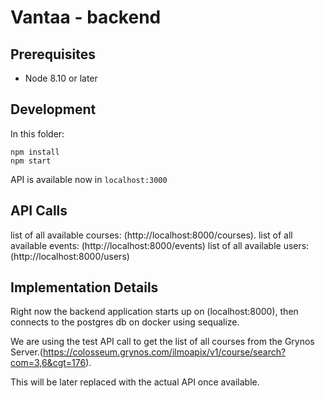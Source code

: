 # Vantaa - backend

## Prerequisites
- Node 8.10 or later

## Development
In this folder:
```
npm install
npm start
```

API is available now in `localhost:3000`

## API Calls

list of all available courses: (http://localhost:8000/courses).
list of all available events: (http://localhost:8000/events)
list of all available users: (http://localhost:8000/users)

## Implementation Details

Right now the backend application starts up on (localhost:8000), then connects to the postgres db on docker using sequalize.

We are using the test API call to get the list of all courses from the Grynos Server.(https://colosseum.grynos.com/ilmoapix/v1/course/search?com=3,6&cgt=176).

This will be later replaced with the actual API once available.
